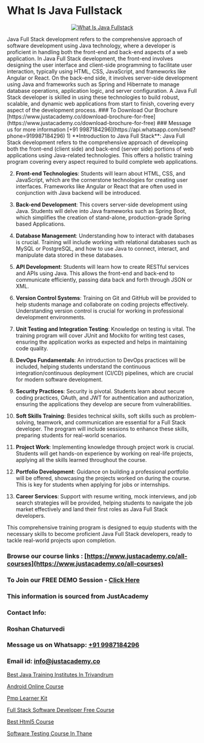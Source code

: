 # What Is Java Fullstack

<p align="center">
  <a href="https://justacademy.co/course-detail/sap-sd-training">
    <img src="https://justacademy.co/storage2/course_image/1709713323_course_image.webp" alt="What Is Java Fullstack">
  </a>
</p>
Java Full Stack development refers to the comprehensive approach of software development using Java technology, where a developer is proficient in handling both the front-end and back-end aspects of a web application. In Java Full Stack development, the front-end involves designing the user interface and client-side programming to facilitate user interaction, typically using HTML, CSS, JavaScript, and frameworks like Angular or React. On the back-end side, it involves server-side development using Java and frameworks such as Spring and Hibernate to manage database operations, application logic, and server configuration. A Java Full Stack developer is skilled in using these technologies to build robust, scalable, and dynamic web applications from start to finish, covering every aspect of the development process.
### To Download Our Brochure [https://www.justacademy.co/download-brochure-for-free](https://www.justacademy.co/download-brochure-for-free)
### Message us for more information [+91 9987184296](https://api.whatsapp.com/send?phone=919987184296)
1) **Introduction to Java Full Stack**: Java Full Stack development refers to the comprehensive approach of developing both the front-end (client side) and back-end (server side) portions of web applications using Java-related technologies. This offers a holistic training program covering every aspect required to build complete web applications. 

2) **Front-end Technologies**: Students will learn about HTML, CSS, and JavaScript, which are the cornerstone technologies for creating user interfaces. Frameworks like Angular or React that are often used in conjunction with Java backend will be introduced.

3) **Back-end Development**: This covers server-side development using Java. Students will delve into Java frameworks such as Spring Boot, which simplifies the creation of stand-alone, production-grade Spring based Applications.

4) **Database Management**: Understanding how to interact with databases is crucial. Training will include working with relational databases such as MySQL or PostgreSQL, and how to use Java to connect, interact, and manipulate data stored in these databases.

5) **API Development**: Students will learn how to create RESTful services and APIs using Java. This allows the front-end and back-end to communicate efficiently, passing data back and forth through JSON or XML.

6) **Version Control Systems**: Training on Git and GitHub will be provided to help students manage and collaborate on coding projects effectively. Understanding version control is crucial for working in professional development environments.

7) **Unit Testing and Integration Testing**: Knowledge on testing is vital. The training program will cover JUnit and Mockito for writing test cases, ensuring the application works as expected and helps in maintaining code quality.

8) **DevOps Fundamentals**: An introduction to DevOps practices will be included, helping students understand the continuous integration/continuous deployment (CI/CD) pipelines, which are crucial for modern software development.

9) **Security Practices**: Security is pivotal. Students learn about secure coding practices, OAuth, and JWT for authentication and authorization, ensuring the applications they develop are secure from vulnerabilities.

10) **Soft Skills Training**: Besides technical skills, soft skills such as problem-solving, teamwork, and communication are essential for a Full Stack developer. The program will include sessions to enhance these skills, preparing students for real-world scenarios.

11) **Project Work**: Implementing knowledge through project work is crucial. Students will get hands-on experience by working on real-life projects, applying all the skills learned throughout the course.

12) **Portfolio Development**: Guidance on building a professional portfolio will be offered, showcasing the projects worked on during the course. This is key for students when applying for jobs or internships.

13) **Career Services**: Support with resume writing, mock interviews, and job search strategies will be provided, helping students to navigate the job market effectively and land their first roles as Java Full Stack developers.

This comprehensive training program is designed to equip students with the necessary skills to become proficient Java Full Stack developers, ready to tackle real-world projects upon completion.

### Browse our course links : [https://www.justacademy.co/all-courses](https://www.justacademy.co/all-courses) 
### To Join our FREE DEMO Session - [Click Here](https://www.justacademy.co/register-for-course-demo)


### This information is sourced from JustAcademy
### Contact Info:
### Roshan Chaturvedi
### Message us on Whatsapp: [+91 9987184296](https://api.whatsapp.com/send?phone=919987184296)
### Email id: [info@justacademy.co](mailto:info@justacademy.co)
                
[Best Java Training Institutes In Trivandrum](https://www.linkedin.com/pulse/best-java-training-institutes-trivandrum-justacademy-london-xik1f?trackingId=%2FaEPpbWfzi4eY0pg%2BO17%2Bw%3D%3D&lipi=urn%3Ali%3Apage%3Ad_flagship3_company_admin%3B8bhEAS%2F%2FQ963blIb%2F6qnpA%3D%3D)

[Android Online Course](https://www.linkedin.com/pulse/android-online-course-justacademy-pune-tn4pc/)

[Pmp Learner Kit](https://medium.com/@prempja40/pmp-learner-kit-9f7ef6da392f)

[Full Stack Software Developer Free Course](https://medium.com/@AkashSingh2052/full-stack-software-developer-free-course-51d919fddc1b)

[Best Html5 Course](https://justacademyin.github.io/justacademy/best-html5-course)

[Software Testing Course In Thane](https://justacademyin.github.io/justacademy/software-testing-course-in-thane)

